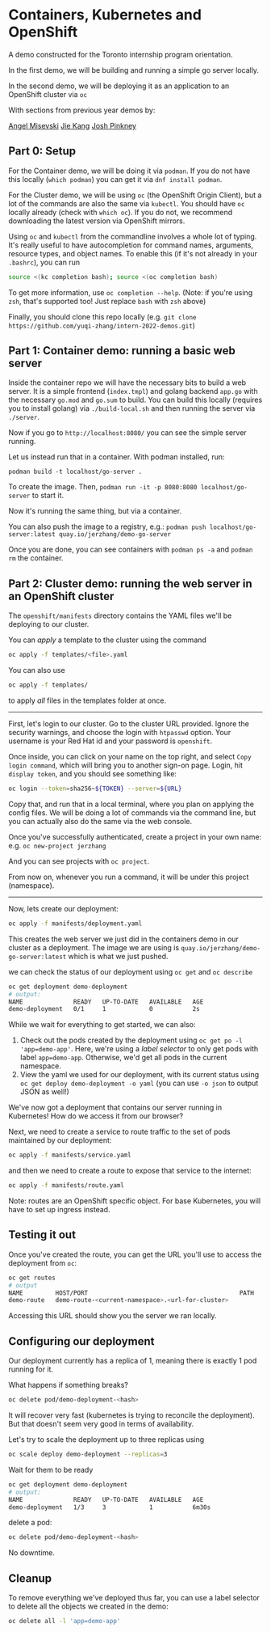 # Containers, Kubernetes and OpenShift

A demo constructed for the Toronto internship program orientation.

In the first demo, we will be building and running a simple go server locally.

In the second demo, we will be deploying it as an application to an OpenShift cluster via `oc`

With sections from previous year demos by:

[Angel Misevski](https://github.com/amisevsk)
[Jie Kang](https://github.com/jiekang)
[Josh Pinkney](https://github.com/JPinkney)

## Part 0: Setup

For the Container demo, we will be doing it via `podman`. If you do not have this locally (`which podman`) you can get it via `dnf install podman`.

For the Cluster demo, we will be using `oc` (the OpenShift Origin Client), but a lot of the commands are also the same via `kubectl`. You should have `oc` locally already (check with `which oc`). If you do not, we recommend downloading the latest version via OpenShift mirrors.

Using `oc` and `kubectl` from the commandline involves a whole lot of typing. It's really useful to have autocompletion for command names, arguments, resource types, and object names. To enable this (if it's not already in your `.bashrc`), you can run
```bash
source <(kc completion bash); source <(oc completion bash)
```
To get more information, use `oc completion --help`. (Note: if you're using `zsh`, that's supported too! Just replace `bash` with `zsh` above)

Finally, you should clone this repo locally (e.g. `git clone https://github.com/yuqi-zhang/intern-2022-demos.git`)

## Part 1: Container demo: running a basic web server

Inside the container repo we will have the necessary bits to build a web server. It is a simple frontend (`index.tmpl`) and golang backend `app.go` with the necessary `go.mod` and `go.sum` to build. You can build this locally (requires you to install golang) via `./build-local.sh` and then running the server via `./server`.

Now if you go to `http://localhost:8080/` you can see the simple server running.

Let us instead run that in a container. With podman installed, run:

`podman build -t localhost/go-server .`

To create the image. Then, `podman run -it -p 8080:8080 localhost/go-server` to start it.

Now it's running the same thing, but via a container.

You can also push the image to a registry, e.g.: `podman push localhost/go-server:latest quay.io/jerzhang/demo-go-server`

Once you are done, you can see containers with `podman ps -a` and `podman rm` the container.

## Part 2: Cluster demo: running the web server in an OpenShift cluster

The `openshift/manifests` directory contains the YAML files we'll be deploying to our cluster. 

You can *apply* a template to the cluster using the command
```bash
oc apply -f templates/<file>.yaml
```
You can also use
```bash
oc apply -f templates/
```
to apply *all* files in the templates folder at once.

____

First, let's login to our cluster. Go to the cluster URL provided. Ignore the security warnings, and choose the login with `htpasswd` option. Your username is your Red Hat id and your password is `openshift`.

Once inside, you can click on your name on the top right, and select `Copy login command`, which will bring you to another sign-on page. Login, hit `display token`, and you should see something like:

```bash
oc login --token=sha256~${TOKEN} --server=${URL}
```

Copy that, and run that in a local terminal, where you plan on applying the config files. We will be doing a lot of commands via the command line, but you can actually also do the same via the web console.

Once you've successfully authenticated, create a project in your own name: e.g. `oc new-project jerzhang`

And you can see projects with `oc project`.

From now on, whenever you run a command, it will be under this project (namespace).
____

Now, lets create our deployment:
```bash
oc apply -f manifests/deployment.yaml
```

This creates the web server we just did in the containers demo in our cluster as a deployment. The image we are using is `quay.io/jerzhang/demo-go-server:latest` which is what we just pushed.

we can check the status of our deployment using `oc get` and `oc describe`
```bash
oc get deployment demo-deployment
# output:
NAME              READY   UP-TO-DATE   AVAILABLE   AGE
demo-deployment   0/1     1            0           2s
```
While we wait for everything to get started, we can also:
1. Check out the pods created by the deployment using `oc get po -l 'app=demo-app'`. Here, we're using a *label selector* to only get pods with label `app=demo-app`. Otherwise, we'd get all pods in the current namespace.
2. View the yaml we used for our deployment, with its current status using `oc get deploy demo-deployment -o yaml` (you can use `-o json` to output JSON as well!)

We've now got a deployment that contains our server running in Kubernetes! How do we access it from our browser?

Next, we need to create a service to route traffic to the set of pods maintained by our deployment:
```bash
oc apply -f manifests/service.yaml
```
and then we need to create a route to expose that service to the internet:
```bash
oc apply -f manifests/route.yaml
```
Note: routes are an OpenShift specific object. For base Kubernetes, you will have to set up ingress instead.

## Testing it out
Once you've created the route, you can get the URL you'll use to access the deployment from `oc`:
```bash
oc get routes
# output
NAME         HOST/PORT                                          PATH   SERVICES       PORT   TERMINATION   WILDCARD
demo-route   demo-route-<current-namespace>.<url-for-cluster>          demo-service   http                 None
```

Accessing this URL should show you the server we ran locally.

## Configuring our deployment

Our deployment currently has a replica of 1, meaning there is exactly 1 pod running for it.

What happens if something breaks?

```bash
oc delete pod/demo-deployment-<hash>
```

It will recover very fast (kubernetes is trying to reconcile the deployment). But that doesn't seem very good in terms of availability.

Let's try to scale the deployment up to three replicas using 
```bash
oc scale deploy demo-deployment --replicas=3
```

Wait for them to be ready
```bash
oc get deployment demo-deployment
# output:
NAME              READY   UP-TO-DATE   AVAILABLE   AGE
demo-deployment   1/3     3            1           6m30s
```

delete a pod:
```bash
oc delete pod/demo-deployment-<hash>
```

No downtime.

## Cleanup
To remove everything we've deployed thus far, you can use a label selector to delete all the objects we created in the demo:
```bash
oc delete all -l 'app=demo-app'
```
